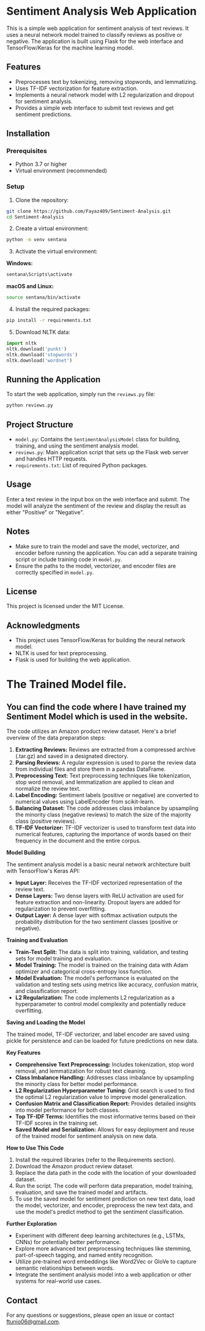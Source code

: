 # Sentiment Analysis Web Application

This is a simple web application for sentiment analysis of text reviews. It uses a neural network model trained to classify reviews as positive or negative. The application is built using Flask for the web interface and TensorFlow/Keras for the machine learning model.

## Features

* Preprocesses text by tokenizing, removing stopwords, and lemmatizing.
* Uses TF-IDF vectorization for feature extraction.
* Implements a neural network model with L2 regularization and dropout for sentiment analysis.
* Provides a simple web interface to submit text reviews and get sentiment predictions.

## Installation

### Prerequisites

* Python 3.7 or higher
* Virtual environment (recommended)

### Setup

1. Clone the repository:

```bash
git clone https://github.com/Fayaz409/Sentiment-Analysis.git
cd Sentiment-Analysis
```

2. Create a virtual environment:

```bash
python -m venv sentana
```

3. Activate the virtual environment:

**Windows:**

```bash
sentana\Scripts\activate
```

**macOS and Linux:**

```bash
source sentana/bin/activate
```

4. Install the required packages:

```bash
pip install -r requirements.txt
```

5. Download NLTK data:

```python
import nltk
nltk.download('punkt')
nltk.download('stopwords')
nltk.download('wordnet')
```

## Running the Application

To start the web application, simply run the `reviews.py` file:

```bash
python reviews.py
```

## Project Structure

* `model.py`: Contains the `SentimentAnalysisModel` class for building, training, and using the sentiment analysis model.
* `reviews.py`: Main application script that sets up the Flask web server and handles HTTP requests.
* `requirements.txt`: List of required Python packages.

## Usage

Enter a text review in the input box on the web interface and submit. The model will analyze the sentiment of the review and display the result as either "Positive" or "Negative".

## Notes

* Make sure to train the model and save the model, vectorizer, and encoder before running the application. You can add a separate training script or include training code in `model.py`.
* Ensure the paths to the model, vectorizer, and encoder files are correctly specified in `model.py`.

## License

This project is licensed under the MIT License.

## Acknowledgments

* This project uses TensorFlow/Keras for building the neural network model.
* NLTK is used for text preprocessing.
* Flask is used for building the web application.

# The Trained Model file.


## You can find the code where I have trained my Sentiment Model which is used in the website.

The code utilizes an Amazon product review dataset. Here's a brief overview of the data preparation steps:

1. **Extracting Reviews:** Reviews are extracted from a compressed archive (.tar.gz) and saved in a designated directory.
2. **Parsing Reviews:** A regular expression is used to parse the review data from individual files and store them in a pandas DataFrame.
3. **Preprocessing Text:** Text preprocessing techniques like tokenization, stop word removal, and lemmatization are applied to clean and normalize the review text.
4. **Label Encoding:** Sentiment labels (positive or negative) are converted to numerical values using LabelEncoder from scikit-learn.
5. **Balancing Dataset:** The code addresses class imbalance by upsampling the minority class (negative reviews) to match the size of the majority class (positive reviews).
6. **TF-IDF Vectorizer:** TF-IDF vectorizer is used to transform text data into numerical features, capturing the importance of words based on their frequency in the document and the entire corpus.

**Model Building**

The sentiment analysis model is a basic neural network architecture built with TensorFlow's Keras API:

* **Input Layer:** Receives the TF-IDF vectorized representation of the review text.
* **Dense Layers:** Two dense layers with ReLU activation are used for feature extraction and non-linearity. Dropout layers are added for regularization to prevent overfitting.
* **Output Layer:** A dense layer with softmax activation outputs the probability distribution for the two sentiment classes (positive or negative).

**Training and Evaluation**

* **Train-Test Split:** The data is split into training, validation, and testing sets for model training and evaluation.
* **Model Training:** The model is trained on the training data with Adam optimizer and categorical cross-entropy loss function.
* **Model Evaluation:** The model's performance is evaluated on the validation and testing sets using metrics like accuracy, confusion matrix, and classification report.
* **L2 Regularization:** The code implements L2 regularization as a hyperparameter to control model complexity and potentially reduce overfitting.

**Saving and Loading the Model**

The trained model, TF-IDF vectorizer, and label encoder are saved using pickle for persistence and can be loaded for future predictions on new data.

**Key Features**

* **Comprehensive Text Preprocessing:** Includes tokenization, stop word removal, and lemmatization for robust text cleaning.
* **Class Imbalance Handling:** Addresses class imbalance by upsampling the minority class for better model performance.
* **L2 Regularization Hyperparameter Tuning:** Grid search is used to find the optimal L2 regularization value to improve model generalization.
* **Confusion Matrix and Classification Report:** Provides detailed insights into model performance for both classes.
* **Top TF-IDF Terms:** Identifies the most informative terms based on their TF-IDF scores in the training set.
* **Saved Model and Serialization:** Allows for easy deployment and reuse of the trained model for sentiment analysis on new data.

**How to Use This Code**

1. Install the required libraries (refer to the Requirements section).
2. Download the Amazon product review dataset.
3. Replace the data path in the code with the location of your downloaded dataset.
4. Run the script. The code will perform data preparation, model training, evaluation, and save the trained model and artifacts.
5. To use the saved model for sentiment prediction on new text data, load the model, vectorizer, and encoder, preprocess the new text data, and use the model's predict method to get the sentiment classification.

**Further Exploration**

* Experiment with different deep learning architectures (e.g., LSTMs, CNNs) for potentially better performance.
* Explore more advanced text preprocessing techniques like stemming, part-of-speech tagging, and named entity recognition.
* Utilize pre-trained word embeddings like Word2Vec or GloVe to capture semantic relationships between words.
* Integrate the sentiment analysis model into a web application or other systems for real-world use cases.

## Contact

For any questions or suggestions, please open an issue or contact [ftunio06@gmail.com](mailto:ftunio06@gmail.com).

